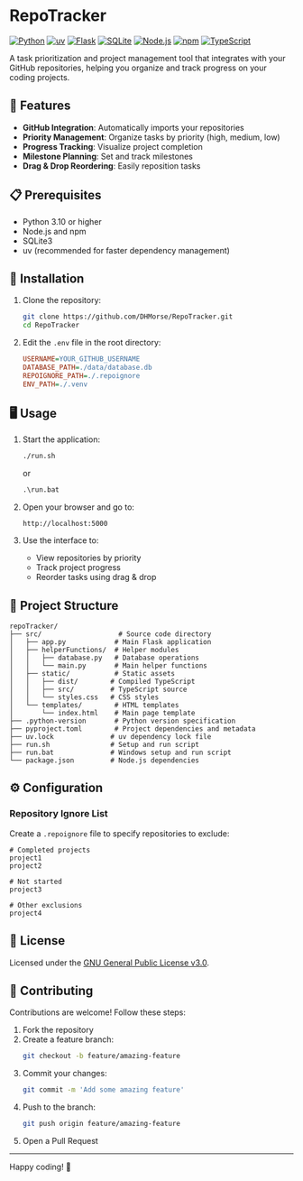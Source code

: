# RepoTracker

[![Python](https://img.shields.io/badge/Python_3.10+-3776AB?style=flat&logo=python&logoColor=white)](https://www.python.org/)
[![uv](https://img.shields.io/badge/uv-FFE873?style=flat&logo=python&logoColor=black)](https://github.com/astral-sh/uv)
[![Flask](https://img.shields.io/badge/Flask-3daabf?style=flat&logo=flask&logoColor=white)](https://flask.palletsprojects.com/)
[![SQLite](https://img.shields.io/badge/SQLite-003B57?style=flat&logo=sqlite&logoColor=white)](https://www.sqlite.org/)
[![Node.js](https://img.shields.io/badge/Node.js_DevDep-339933?style=flat&logo=node.js&logoColor=white)](https://nodejs.org/)
[![npm](https://img.shields.io/badge/npm_DevDep-CB3837?style=flat&logo=npm&logoColor=white)](https://www.npmjs.com/)
[![TypeScript](https://img.shields.io/badge/TypeScript_DevDep-3178C6?style=flat&logo=typescript&logoColor=white)](https://www.typescriptlang.org/)

A task prioritization and project management tool that integrates with your GitHub repositories, helping you organize and track progress on your coding projects.

## 🚀 Features

- **GitHub Integration**: Automatically imports your repositories
- **Priority Management**: Organize tasks by priority (high, medium, low)
- **Progress Tracking**: Visualize project completion
- **Milestone Planning**: Set and track milestones
- **Drag & Drop Reordering**: Easily reposition tasks

## 📋 Prerequisites

- Python 3.10 or higher
- Node.js and npm
- SQLite3
- uv (recommended for faster dependency management)

## 🔧 Installation

1. Clone the repository:
    ```bash
    git clone https://github.com/DHMorse/RepoTracker.git
    cd RepoTracker
    ```

2. Edit the `.env` file in the root directory:
    ```ini
    USERNAME=YOUR_GITHUB_USERNAME
    DATABASE_PATH=./data/database.db
    REPOIGNORE_PATH=./.repoignore
    ENV_PATH=./.venv
    ```

## 🖥️ Usage

1. Start the application:
    ```bash
    ./run.sh
    ```
    or
    ```cmd
    .\run.bat
    ```

2. Open your browser and go to:
    ```
    http://localhost:5000
    ```

3. Use the interface to:
   - View repositories by priority
   - Track project progress
   - Reorder tasks using drag & drop

## 📁 Project Structure

```
repoTracker/
├── src/                   # Source code directory
│   ├── app.py            # Main Flask application
│   ├── helperFunctions/  # Helper modules
│   │   ├── database.py   # Database operations
│   │   └── main.py       # Main helper functions
│   ├── static/           # Static assets
│   │   ├── dist/        # Compiled TypeScript
│   │   ├── src/         # TypeScript source
│   │   └── styles.css   # CSS styles
│   └── templates/        # HTML templates
│       └── index.html    # Main page template
├── .python-version       # Python version specification
├── pyproject.toml        # Project dependencies and metadata
├── uv.lock              # uv dependency lock file
├── run.sh               # Setup and run script
├── run.bat              # Windows setup and run script
└── package.json         # Node.js dependencies
```

## ⚙️ Configuration

### Repository Ignore List
Create a `.repoignore` file to specify repositories to exclude:

```
# Completed projects
project1
project2

# Not started
project3

# Other exclusions
project4
```

## 📄 License

Licensed under the [GNU General Public License v3.0](LICENSE).

## 🤝 Contributing

Contributions are welcome! Follow these steps:

1. Fork the repository
2. Create a feature branch:
   ```bash
   git checkout -b feature/amazing-feature
   ```
3. Commit your changes:
   ```bash
   git commit -m 'Add some amazing feature'
   ```
4. Push to the branch:
   ```bash
   git push origin feature/amazing-feature
   ```
5. Open a Pull Request

---

Happy coding! 🚀

